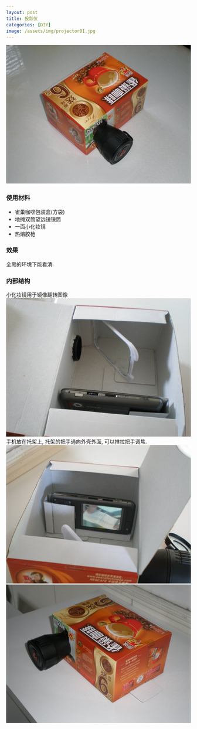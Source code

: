 ```yaml
---
layout: post
title: 投影仪
categories: [DIY]
image: /assets/img/projector01.jpg
---
```


![投影仪](/assets/img/projector01.jpg)

### 使用材料

* 雀巢咖啡包装盒(方袋)
* 地摊双筒望远镜镜筒
* 一面小化妆镜
* 热熔胶枪

### 效果

全黑的环境下能看清.

### 内部结构 

小化妆镜用于镜像翻转图像
![投影仪-内部1](/assets/img/projector02.jpg)
手机放在托架上, 托架的把手通向外壳外面, 可以推拉把手调焦.
![投影仪-内部2](/assets/img/projector03.jpg)
![投影仪-内部3](/assets/img/projector04.jpg)

